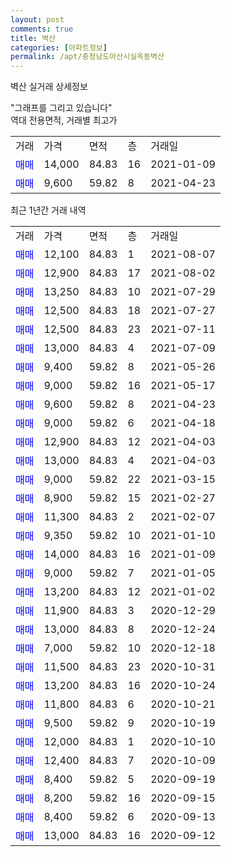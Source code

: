 ```yaml
---
layout: post
comments: true
title: 벽산
categories: [아파트정보]
permalink: /apt/충청남도아산시실옥동벽산
---
```


벽산 실거래 상세정보

<script type="text/javascript">
  google.charts.load('current', {'packages':['line', 'corechart']});
  google.charts.setOnLoadCallback(drawChart);

  function drawChart() {
    var data = new google.visualization.DataTable();
    data.addColumn('date', '거래일');
    data.addColumn('number', "매매");
    data.addColumn('number', "전세");
    data.addColumn('number', "전매");

    data.addRows([[new Date(Date.parse("2021-08-07")), 12100, null, null], [new Date(Date.parse("2021-08-02")), 12900, null, null], [new Date(Date.parse("2021-07-29")), 13250, null, null], [new Date(Date.parse("2021-07-27")), 12500, null, null], [new Date(Date.parse("2021-07-11")), 12500, null, null], [new Date(Date.parse("2021-07-09")), 13000, null, null], [new Date(Date.parse("2021-05-26")), 9400, null, null], [new Date(Date.parse("2021-05-17")), 9000, null, null], [new Date(Date.parse("2021-04-23")), 9600, null, null], [new Date(Date.parse("2021-04-18")), 9000, null, null], [new Date(Date.parse("2021-04-03")), 12900, null, null], [new Date(Date.parse("2021-04-03")), 13000, null, null], [new Date(Date.parse("2021-03-15")), 9000, null, null], [new Date(Date.parse("2021-02-27")), 8900, null, null], [new Date(Date.parse("2021-02-07")), 11300, null, null], [new Date(Date.parse("2021-01-10")), 9350, null, null], [new Date(Date.parse("2021-01-09")), 14000, null, null], [new Date(Date.parse("2021-01-05")), 9000, null, null], [new Date(Date.parse("2021-01-02")), 13200, null, null], [new Date(Date.parse("2020-12-29")), 11900, null, null], [new Date(Date.parse("2020-12-24")), 13000, null, null], [new Date(Date.parse("2020-12-18")), 7000, null, null], [new Date(Date.parse("2020-10-31")), 11500, null, null], [new Date(Date.parse("2020-10-24")), 13200, null, null], [new Date(Date.parse("2020-10-21")), 11800, null, null], [new Date(Date.parse("2020-10-19")), 9500, null, null], [new Date(Date.parse("2020-10-10")), 12000, null, null], [new Date(Date.parse("2020-10-09")), 12400, null, null], [new Date(Date.parse("2020-09-19")), 8400, null, null], [new Date(Date.parse("2020-09-15")), 8200, null, null], [new Date(Date.parse("2020-09-13")), 8400, null, null], [new Date(Date.parse("2020-09-12")), 13000, null, null]]);

    var options = {
      hAxis: {
        format: 'yyyy/MM/dd'
      },    
      lineWidth: 0,
      pointsVisible: true,    
      title: '최근 1년간 유형별 실거래가 분포',
      legend: { position: 'bottom' }
    };

    var formatter = new google.visualization.NumberFormat({pattern:'###,###'} );
    formatter.format(data, 1);
    formatter.format(data, 2);
    
    setTimeout(function() {
        var chart = new google.visualization.LineChart(document.getElementById('columnchart_material'));
        chart.draw(data, (options));
        document.getElementById('loading').style.display = 'none';
    }, 1000);
  }
</script>


<div id="loading" style="z-index:20; display: block; margin-left: 0px">"그래프를 그리고 있습니다"</div>
<div id="columnchart_material" style="width: 95%; margin-left: 0px; display: block"></div>
<!-- contents start -->
역대 전용면적, 거래별 최고가
<table class="sortable">
    <tr>
      <td>거래</td>
      <td>가격</td>
      <td>면적</td>
      <td>층</td>
      <td>거래일</td>
    </tr>
        <tr>
          <td><a style="color: blue">매매</a></td>
          <td>14,000</td>
          <td>84.83</td>
          <td>16</td>
          <td>2021-01-09</td>
        </tr>            <tr>
          <td><a style="color: blue">매매</a></td>
          <td>9,600</td>
          <td>59.82</td>
          <td>8</td>
          <td>2021-04-23</td>
        </tr>        
    
    
</table>

최근 1년간 거래 내역

<table class="sortable">
    <tr>
      <td>거래</td>
      <td>가격</td>
      <td>면적</td>
      <td>층</td>
      <td>거래일</td>
    </tr>
    <tr>
      <td><a style="color: blue">매매</a></td>
      <td>12,100</td>
      <td>84.83</td>
      <td>1</td>
      <td>2021-08-07</td>
    </tr>          <tr>
      <td><a style="color: blue">매매</a></td>
      <td>12,900</td>
      <td>84.83</td>
      <td>17</td>
      <td>2021-08-02</td>
    </tr>          <tr>
      <td><a style="color: blue">매매</a></td>
      <td>13,250</td>
      <td>84.83</td>
      <td>10</td>
      <td>2021-07-29</td>
    </tr>          <tr>
      <td><a style="color: blue">매매</a></td>
      <td>12,500</td>
      <td>84.83</td>
      <td>18</td>
      <td>2021-07-27</td>
    </tr>          <tr>
      <td><a style="color: blue">매매</a></td>
      <td>12,500</td>
      <td>84.83</td>
      <td>23</td>
      <td>2021-07-11</td>
    </tr>          <tr>
      <td><a style="color: blue">매매</a></td>
      <td>13,000</td>
      <td>84.83</td>
      <td>4</td>
      <td>2021-07-09</td>
    </tr>          <tr>
      <td><a style="color: blue">매매</a></td>
      <td>9,400</td>
      <td>59.82</td>
      <td>8</td>
      <td>2021-05-26</td>
    </tr>          <tr>
      <td><a style="color: blue">매매</a></td>
      <td>9,000</td>
      <td>59.82</td>
      <td>16</td>
      <td>2021-05-17</td>
    </tr>          <tr>
      <td><a style="color: blue">매매</a></td>
      <td>9,600</td>
      <td>59.82</td>
      <td>8</td>
      <td>2021-04-23</td>
    </tr>          <tr>
      <td><a style="color: blue">매매</a></td>
      <td>9,000</td>
      <td>59.82</td>
      <td>6</td>
      <td>2021-04-18</td>
    </tr>          <tr>
      <td><a style="color: blue">매매</a></td>
      <td>12,900</td>
      <td>84.83</td>
      <td>12</td>
      <td>2021-04-03</td>
    </tr>          <tr>
      <td><a style="color: blue">매매</a></td>
      <td>13,000</td>
      <td>84.83</td>
      <td>4</td>
      <td>2021-04-03</td>
    </tr>          <tr>
      <td><a style="color: blue">매매</a></td>
      <td>9,000</td>
      <td>59.82</td>
      <td>22</td>
      <td>2021-03-15</td>
    </tr>          <tr>
      <td><a style="color: blue">매매</a></td>
      <td>8,900</td>
      <td>59.82</td>
      <td>15</td>
      <td>2021-02-27</td>
    </tr>          <tr>
      <td><a style="color: blue">매매</a></td>
      <td>11,300</td>
      <td>84.83</td>
      <td>2</td>
      <td>2021-02-07</td>
    </tr>          <tr>
      <td><a style="color: blue">매매</a></td>
      <td>9,350</td>
      <td>59.82</td>
      <td>10</td>
      <td>2021-01-10</td>
    </tr>          <tr>
      <td><a style="color: blue">매매</a></td>
      <td>14,000</td>
      <td>84.83</td>
      <td>16</td>
      <td>2021-01-09</td>
    </tr>          <tr>
      <td><a style="color: blue">매매</a></td>
      <td>9,000</td>
      <td>59.82</td>
      <td>7</td>
      <td>2021-01-05</td>
    </tr>          <tr>
      <td><a style="color: blue">매매</a></td>
      <td>13,200</td>
      <td>84.83</td>
      <td>12</td>
      <td>2021-01-02</td>
    </tr>          <tr>
      <td><a style="color: blue">매매</a></td>
      <td>11,900</td>
      <td>84.83</td>
      <td>3</td>
      <td>2020-12-29</td>
    </tr>          <tr>
      <td><a style="color: blue">매매</a></td>
      <td>13,000</td>
      <td>84.83</td>
      <td>8</td>
      <td>2020-12-24</td>
    </tr>          <tr>
      <td><a style="color: blue">매매</a></td>
      <td>7,000</td>
      <td>59.82</td>
      <td>10</td>
      <td>2020-12-18</td>
    </tr>          <tr>
      <td><a style="color: blue">매매</a></td>
      <td>11,500</td>
      <td>84.83</td>
      <td>23</td>
      <td>2020-10-31</td>
    </tr>          <tr>
      <td><a style="color: blue">매매</a></td>
      <td>13,200</td>
      <td>84.83</td>
      <td>16</td>
      <td>2020-10-24</td>
    </tr>          <tr>
      <td><a style="color: blue">매매</a></td>
      <td>11,800</td>
      <td>84.83</td>
      <td>6</td>
      <td>2020-10-21</td>
    </tr>          <tr>
      <td><a style="color: blue">매매</a></td>
      <td>9,500</td>
      <td>59.82</td>
      <td>9</td>
      <td>2020-10-19</td>
    </tr>          <tr>
      <td><a style="color: blue">매매</a></td>
      <td>12,000</td>
      <td>84.83</td>
      <td>1</td>
      <td>2020-10-10</td>
    </tr>          <tr>
      <td><a style="color: blue">매매</a></td>
      <td>12,400</td>
      <td>84.83</td>
      <td>7</td>
      <td>2020-10-09</td>
    </tr>          <tr>
      <td><a style="color: blue">매매</a></td>
      <td>8,400</td>
      <td>59.82</td>
      <td>5</td>
      <td>2020-09-19</td>
    </tr>          <tr>
      <td><a style="color: blue">매매</a></td>
      <td>8,200</td>
      <td>59.82</td>
      <td>16</td>
      <td>2020-09-15</td>
    </tr>          <tr>
      <td><a style="color: blue">매매</a></td>
      <td>8,400</td>
      <td>59.82</td>
      <td>6</td>
      <td>2020-09-13</td>
    </tr>          <tr>
      <td><a style="color: blue">매매</a></td>
      <td>13,000</td>
      <td>84.83</td>
      <td>16</td>
      <td>2020-09-12</td>
    </tr>      </table>
<!-- contents end -->    

